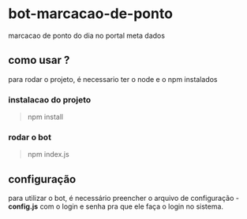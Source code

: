 # bot-marcacao-de-ponto
marcacao de ponto do dia no portal meta dados


## como usar ?

para rodar o projeto, é necessario ter o node e o npm instalados


### instalacao do projeto

> npm install

### rodar o bot

> npm index.js

## configuração

para utilizar o bot, é necessário preencher o arquivo de configuração - **config.js** com o login e senha pra que ele faça o login no sistema.
